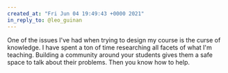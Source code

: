 ```yaml
---
created_at: "Fri Jun 04 19:49:43 +0000 2021"
in_reply_to: @leo_guinan
---
```


One of the issues I've had when trying to design my course is the curse of knowledge. I have spent a ton of time researching all facets of what I'm teaching. Building a community around your students gives them a safe space to talk about their problems. Then you know how to help.